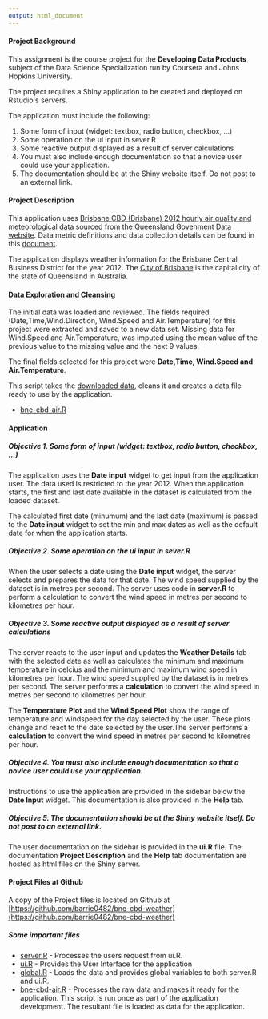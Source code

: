 ```yaml
---
output: html_document
---
```

#### **Project Background**

This assignment is the course project for the **Developing Data Products** subject of the Data Science Specialization run by Coursera and Johns Hopkins University. 

The project requires a Shiny application to be created and deployed on Rstudio's servers.

The application must include the following:

1. Some form of input (widget: textbox, radio button, checkbox, ...)
2. Some operation on the ui input in sever.R
3. Some reactive output displayed as a result of server calculations
4. You must also include enough documentation so that a novice user could use your application.
5. The documentation should be at the Shiny website itself. Do not post to an external link.

#### **Project Description**
This application uses [Brisbane CBD (Brisbane) 2012 hourly air quality and meteorological data](Brisbane_Central_Business_District_-_Air_Quality_Monitoring_-_2012.html) sourced from the [Queensland Govenment Data website](https://data.qld.gov.au/). Data metric definitions and data collection details can be found in this [document](Brisbane_Central_Business_District_-_Air_Quality_Monitoring_-_2012.html).

The application displays weather information for the Brisbane Central Business District for the year 2012. The [City of Brisbane](https://www.google.com.au/maps/place/Brisbane+QLD/@-27.4748262,153.0054462,14z/data=!4m5!3m4!1s0x6b91579aac93d233:0x402a35af3deaf40!8m2!3d-27.4710107!4d153.0234489) is the capital city of the state of Queensland in Australia.

#### **Data Exploration and Cleansing**
The initial data was loaded and reviewed. The fields required (Date,Time,Wind.Direction, Wind.Speed and Air.Temperature) for this project were extracted and saved to a new data set. Missing data for Wind.Speed and Air.Temperature, was imputed using the mean value of the previous value to the missing value and the next 9 values.

The final fields selected for this project were **Date,Time, Wind.Speed and Air.Temperature**.

This script takes the [downloaded data](http://ehp.qld.gov.au/data-sets/brisbanecbd-aq-2012.csv), cleans it and creates a data file ready to use by the application.  

* [bne-cbd-air.R](https://github.com/barrie0482/bne-cbd-weather/blob/master/bne-cbd-air.R)

#### **Application**

##### **_Objective 1. Some form of input (widget: textbox, radio button, checkbox, ...)_**
The application uses the **Date input** widget to get input from the application user. The data used is restricted to the year 2012. When the application starts, the first and last date available in the dataset is calculated from the loaded dataset. 

The calculated first date (minumum) and the last date (maximum) is passed to the **Date input** widget to set the min and max dates as well as the default date for when the application starts.

##### **_Objective 2. Some operation on the ui input in sever.R_**

When the user selects a date using the **Date input** widget, the server selects and prepares the data for that date. The wind speed supplied by the dataset is in metres per second. The server uses code in **server.R** to perform a calculation to convert the wind speed in metres per second to kilometres per hour.

##### **_Objective 3. Some reactive output displayed as a result of server calculations_**

The server reacts to the user input and updates the **Weather Details** tab with the selected date as well as calculates the minimum and maximum temperature in celcius and the minimum and maximum wind speed in kilometres per hour.  The wind speed supplied by the dataset is in metres per second. The server performs a **calculation** to convert the wind speed in metres per second to kilometres per hour.

The **Temperature Plot** and the **Wind Speed Plot** show the range of temperature and windspeed for the day selected by the user. These plots change and react to the date selected by the user.The server performs a **calculation** to convert the wind speed in metres per second to kilometres per hour.

##### **_Objective 4. You must also include enough documentation so that a novice user could use your application._**

Instructions to use the application are provided in the sidebar below the **Date Input** widget. This documentation is also provided in the **Help** tab.

##### **_Objective 5. The documentation should be at the Shiny website itself. Do not post to an external link._**

The user documentation on the sidebar is provided in the **ui.R** file. The documentation **Project Description** and the **Help** tab documentation are hosted as html files on the Shiny server.


#### **Project Files at Github**

A copy of the Project files is located on Github at [https://github.com/barrie0482/bne-cbd-weather](https://github.com/barrie0482/bne-cbd-weather)

##### Some important files
* [server.R](https://github.com/barrie0482/bne-cbd-weather/blob/master/server.R) - Processes the users request from ui.R.
* [ui.R](https://github.com/barrie0482/bne-cbd-weather/blob/master/ui.R) - Provides the User Interface for the application
* [global.R](https://github.com/barrie0482/bne-cbd-weather/blob/master/global.R) - Loads the data and provides global variables to both server.R and ui.R.
* [bne-cbd-air.R](https://github.com/barrie0482/bne-cbd-weather/blob/master/bne-cbd-air.R) - Processes the raw data and makes it ready for the application. This script is run once as part of the application development. The resultant file is loaded as data for the application.
